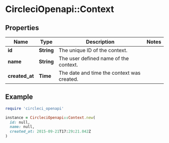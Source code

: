 # CircleciOpenapi::Context

## Properties

| Name | Type | Description | Notes |
| ---- | ---- | ----------- | ----- |
| **id** | **String** | The unique ID of the context. |  |
| **name** | **String** | The user defined name of the context. |  |
| **created_at** | **Time** | The date and time the context was created. |  |

## Example

```ruby
require 'circleci_openapi'

instance = CircleciOpenapi::Context.new(
  id: null,
  name: null,
  created_at: 2015-09-21T17:29:21.042Z
)
```

